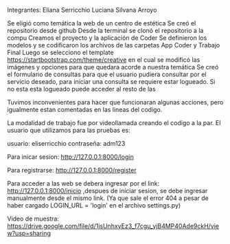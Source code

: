 Integrantes:
Eliana Serricchio
Luciana Silvana Arroyo


Se eligió como temática la web de un centro de estética
Se creó el repositorio desde  github
Desde la terminal se clonó el repositorio a la compu
Creamos el proyecto y la aplicación de Coder
Se definieron los modelos y se codificaron los archivos de las carpetas App Coder y Trabajo Final
Luego se selecciono el template https://startbootstrap.com/theme/creative 
en el cual se modificó las imágenes y opciones  para que quedara acorde a nuestra temática
Se creó el formulario de consultas para que el usuario pudiera consultar por el servicio deseado, para iniciar una consulta se requiere estar logueado. Si no esta esta logueado puede acceder al resto de las 

Tuvimos inconvenientes para hacer que funcionaran algunas acciones, pero igualmente estan comentadas en las lineas del codigo.

La modalidad de trabajo fue por videollamada creando el codigo a la par. 
El usuario que utilizamos para las pruebas es:

usuario:    eliserricchio
contraseña: adm123

Para inicar sesion:
http://127.0.0.1:8000/login 

Para registrarse:
http://127.0.0.1:8000/register

Para acceder a las web se debera ingresar por el link:  http://127.0.0.1:8000/inicio ,despues de iniciar sesion, se debe ingresar manualmente desde el mismo link. (Ya que sale el error 404 a pesar de haber cargado LOGIN_URL = 'login' en el archivo settings.py)

Video de muestra:
https://drive.google.com/file/d/1jsUnhxyEz3_f7cgu_yjB4MP40Ade9ckH/view?usp=sharing

